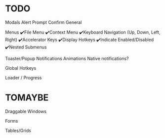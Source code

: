 TODO
====

Modals
  Alert
  Prompt
  Confirm
  General

Menus
  ✔️File Menu
  ✔️Context Menu
  ✔️Keyboard Navigation (Up, Down, Left, Right)
  ✔️Accelerator Keys
  ✔️Display Hotkeys
  ✔️Indicate Enabled/Disabled
  ✔️Nested Submenus

Toaster/Popup Notifications
  Animations
  Native notifications?

Global Hotkeys

Loader / Progress

TOMAYBE
=======

Draggable Windows

Forms

Tables/Grids

